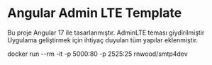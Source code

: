 # Angular Admin LTE Template

Bu proje Angular 17 ile tasarlanmıştır.
AdminLTE teması giydirilmiştir
Uygulama geliştirmek için ihtiyaç duyulan tüm yapılar eklenmiştir.

docker run --rm -it -p 5000:80 -p 2525:25 rnwood/smtp4dev